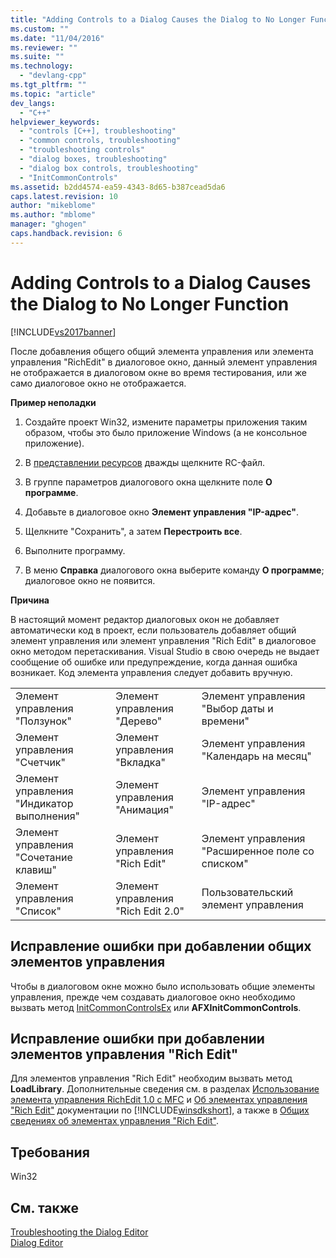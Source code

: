```yaml
---
title: "Adding Controls to a Dialog Causes the Dialog to No Longer Function | Microsoft Docs"
ms.custom: ""
ms.date: "11/04/2016"
ms.reviewer: ""
ms.suite: ""
ms.technology: 
  - "devlang-cpp"
ms.tgt_pltfrm: ""
ms.topic: "article"
dev_langs: 
  - "C++"
helpviewer_keywords: 
  - "controls [C++], troubleshooting"
  - "common controls, troubleshooting"
  - "troubleshooting controls"
  - "dialog boxes, troubleshooting"
  - "dialog box controls, troubleshooting"
  - "InitCommonControls"
ms.assetid: b2dd4574-ea59-4343-8d65-b387cead5da6
caps.latest.revision: 10
author: "mikeblome"
ms.author: "mblome"
manager: "ghogen"
caps.handback.revision: 6
---
```

# Adding Controls to a Dialog Causes the Dialog to No Longer Function
[!INCLUDE[vs2017banner](../assembler/inline/includes/vs2017banner.md)]

После добавления общего общий элемента управления или элемента управления "RichEdit" в диалоговое окно, данный элемент управления не отображается в диалоговом окне во время тестирования, или же само диалоговое окно не отображается.  
  
 **Пример неполадки**  
  
1.  Создайте проект Win32, измените параметры приложения таким образом, чтобы это было приложение Windows \(а не консольное приложение\).  
  
2.  В [представлении ресурсов](../windows/resource-view-window.md) дважды щелкните RC\-файл.  
  
3.  В группе параметров диалогового окна щелкните поле **О программе**.  
  
4.  Добавьте в диалоговое окно **Элемент управления "IP\-адрес"**.  
  
5.  Щелкните "Сохранить", а затем **Перестроить все**.  
  
6.  Выполните программу.  
  
7.  В меню **Справка** диалогового окна выберите команду **О программе**; диалоговое окно не появится.  
  
 **Причина**  
  
 В настоящий момент редактор диалоговых окон не добавляет автоматически код в проект, если пользователь добавляет общий элемент управления или элемент управления "Rich Edit" в диалоговое окно методом перетаскивания.  Visual Studio в свою очередь не выдает сообщение об ошибке или предупреждение, когда данная ошибка возникает.  Код элемента управления следует добавить вручную.  
  
||||  
|-|-|-|  
|Элемент управления "Ползунок"|Элемент управления "Дерево"|Элемент управления "Выбор даты и времени"|  
|Элемент управления "Счетчик"|Элемент управления "Вкладка"|Элемент управления "Календарь на месяц"|  
|Элемент управления "Индикатор выполнения"|Элемент управления "Анимация"|Элемент управления "IP\-адрес"|  
|Элемент управления "Сочетание клавиш"|Элемент управления "Rich Edit"|Элемент управления "Расширенное поле со списком"|  
|Элемент управления "Список"|Элемент управления "Rich Edit 2.0"|Пользовательский элемент управления|  
  
## Исправление ошибки при добавлении общих элементов управления  
 Чтобы в диалоговом окне можно было использовать общие элементы управления, прежде чем создавать диалоговое окно необходимо вызвать метод [InitCommonControlsEx](http://msdn.microsoft.com/library/windows/desktop/bb775697) или **AFXInitCommonControls**.  
  
## Исправление ошибки при добавлении элементов управления "Rich Edit"  
 Для элементов управления "Rich Edit" необходим вызвать метод **LoadLibrary**.  Дополнительные сведения см. в разделах [Использование элемента управления RichEdit 1.0 с MFC](../Topic/Using%20the%20RichEdit%201.0%20Control%20with%20MFC.md) и [Об элементах управления "Rich Edit"](http://msdn.microsoft.com/library/windows/desktop/bb787873) документации по [!INCLUDE[winsdkshort](../atl/reference/includes/winsdkshort_md.md)], а также в [Общих сведениях об элементах управления "Rich Edit"](../mfc/overview-of-the-rich-edit-control.md).  
  
## Требования  
 Win32  
  
## См. также  
 [Troubleshooting the Dialog Editor](../mfc/troubleshooting-the-dialog-editor.md)   
 [Dialog Editor](../mfc/dialog-editor.md)